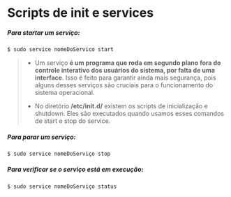# Scripts de init e services

##### Para startar um serviço:

```bash
$ sudo service nomeDoServico start
```

> - Um serviço **é um programa que roda em segundo plano fora do controle interativo dos usuários do sistema, por falta de uma interface**. Isso é feito para garantir ainda mais segurança, pois alguns desses serviços são cruciais para o funcionamento do sistema operacional.
> 
> - No diretório **/etc/init.d/** existem os scripts de inicialização e shutdown. Eles são executados quando usamos esses comandos de start e stop do service.

##### Para parar um serviço:

```bash
$ sudo service nomeDoServiço stop
```

##### Para verificar se o serviço está em execução:

```bash
$ sudo service nomeDoServiço status
```
